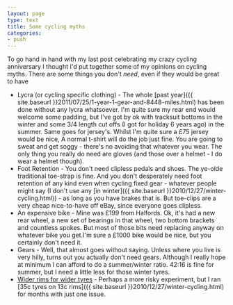 ```yaml
---
layout: page
type: text
title: Some cycling myths
categories: 
- push
---
```

To go hand in hand with my last post celebrating my crazy cycling anniversary I thought I'd put together some of my opinions on cycling myths. There are some things you don't _need_, even if they would be great to have

* Lycra (or cycling specific clothing) - The whole [past year]({{ site.baseurl }}2011/07/25/1-year-1-gear-and-8448-miles.html) has been done without any lycra whatsoever. I'm quite sure my rear end would welcome some padding, but I've got by ok with tracksuit bottoms in the winter and some 3/4 length cut offs (I got for holiday 6 years ago) in the summer. Same goes for jersey's. Whilst I'm quite sure a £75 jersey would be nice, A normal t-shirt will do the job just fine. You are going to sweat and get soggy - there's no avoiding that whatever  you wear. The only thing you really do need are gloves (and those over a helmet - I do wear a helmet though). 
* Foot Retention - You don't need clipless pedals and shoes. The ye-olde traditional toe-strap is fine. And you don't desperately need foot retention of any kind even when cycling fixed gear - whatever people might say (I don't use any [in winter]({{ site.baseurl }}2010/12/27/winter-cycling.html)) - as long as you have brakes that is. But toe-clips are a very cheap nice-to-have off eBay, since everyone goes clipless.
* An expensive bike - Mine was £199 from Halfords. Ok, it's had a new rear wheel, a new set of bearings in that wheel, two bottom brackets and countless spokes.  But most of those bits need replacing anyway on whatever bike you get.I'm sure a £1000 bike would be nice, but you certainly don't need it.
* Gears - Well, that almost goes without saying. Unless where you live is very hilly, turns out you actually don't need gears. Although I really hope at minimum I can afford to do a summer/winter ratio. 42:16 is fine for summer, but I need a little less for those winter tyres. 
* [Wider rims for wider tyres](http://www.sheldonbrown.com/tire-sizing.html#ETRTO) - Perhaps a more risky experiment, but I ran [35c tyres on 13c rims]({{ site.baseurl }}2010/12/27/winter-cycling.html) for months with just one issue.
